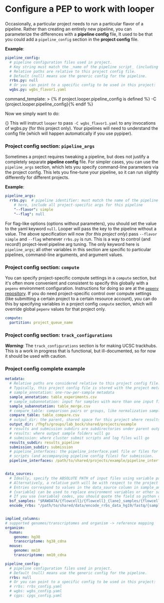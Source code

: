 # Configure a PEP to work with looper


### 

Occasionally, a particular project needs to run a particular flavor of a pipeline. 
Rather than creating an entirely new pipeline, you can parameterize the differences with a **pipeline config** file, 
It used to be that you could add a `pipeline_config` section in the **project config** file.

**Example**:

```yaml
pipeline_config:
  # pipeline configuration files used in project.
  # Key string must match the _name of the pipeline script_ (including extension)
  # Relative paths are relative to this project config file.
  # Default (null) means use the generic config for the pipeline.
  rrbs.py: null
  # Or you can point to a specific config to be used in this project:
  wgbs.py: wgbs_flavor1.yaml
```
  command_template: >
    {% if project.looper.pipeline_config is defined %} -C {project.looper.pipeline_config}{% endif %}



Now we simply want to do:

{}
This will instruct `looper` to pass `-C wgbs_flavor1.yaml` to any invocations of wgbs.py (for this project only). 
Your pipelines will need to understand the config file (which will happen automatically if you use pypiper).


### Project config section: `pipeline_args`
Sometimes a project requires tweaking a pipeline, but does not justify a completely separate **pipeline config** file. 
For simpler cases, you can use the `pipeline_args` section, which lets you specify command-line parameters via the project config. 
This lets you fine-tune your pipeline, so it can run slightly differently for different projects.

**Example**:

```yaml
pipeline_args:
  rrbs.py:  # pipeline identifier: must match the name of the pipeline script
    # here, include all project-specific args for this pipeline
    "--flavor": simple
    "--flag": null
```

For flag-like options (options without parameters), you should set the value to the yaml keyword `null`. 
Looper will pass the key to the pipeline without a value. 
The above specification will now (for *this project only*) pass `--flavor simple` and `--flag` whenever `rrbs.py` is run.
This is a way to control (and record!) project-level pipeline arg tuning. The only keyword here is `pipeline_args`; 
all other variables in this section are specific to particular pipelines, command-line arguments, and argument values.

### Project config section: `compute`
You can specify project-specific compute settings in a `compute` section, 
but it's often more convenient and consistent to specify this globally with a `pepenv` environment configuration. 
Instructions for doing so are at the [`pepenv` repository](https://github.com/pepkit/pepenv). 
If you do need project-specific control over compute settings (like submitting a certain project to a certain resource account), 
you can do this by specifying variables in a project config `compute` section, which will override global `pepenv` values for that project only.

```yaml
compute:
  partition: project_queue_name
```

### Project config section: `track_configurations`
***Warning***: The `track_configurations` section is for making UCSC trackhubs. 
This is a work in progress that is functional, but ill-documented, so for now it should be used with caution.

### Project config complete example
```yaml
metadata:
  # Relative paths are considered relative to this project config file.
  # Typically, this project config file is stored with the project metadata
  # sample_annotation: one-row-per-sample metadata
  sample_annotation: table_experiments.csv
  # sample_subannotation: input for samples with more than one input file
  sample_subannotation: table_merge.csv
  # compare_table: comparison pairs or groups, like normalization samples
  compare_table: table_compare.csv
  # output_dir: the parent, shared space for this project where results go
  output_dir: /fhgfs/groups/lab_bock/shared/projects/example
  # results and submission subdirs are subdirectories under parent output_dir
  # results: where output sample folders will go
  # submission: where cluster submit scripts and log files will go
  results_subdir: results_pipeline
  submission_subdir: submission
  # pipeline_interfaces: the pipeline_interface.yaml file or files for Looper pipelines
  # scripts (and accompanying pipeline config files) for submission.
  pipeline_interfaces: /path/to/shared/projects/example/pipeline_interface.yaml


data_sources:
  # Ideally, specify the ABSOLUTE PATH of input files using variable path expressions.
  # Alternatively, a relative path will be with respect to the project config file's folder.
  # Entries correspond to values in the data_source column in sample_annotation table.
  # {variable} can be used to replace environment variables or other sample_annotation columns.
  # If you use {variable} codes, you should quote the field so python can parse it.
  bsf_samples: "$RAWDATA/{flowcell}/{flowcell}_{lane}_samples/{flowcell}_{lane}#{BSF_name}.bam"
  encode_rrbs: "/path/to/shared/data/encode_rrbs_data_hg19/fastq/{sample_name}.fastq.gz"


implied_columns:
# supported genomes/transcriptomes and organism -> reference mapping
organism:
  human:
    genome: hg38
    transcriptome: hg38_cdna
  mouse:
    genome: mm10
    transcriptome: mm10_cdna

pipeline_config:
  # pipeline configuration files used in project.
  # Default (null) means use the generic config for the pipeline.
  rrbs: null
  # Or you can point to a specific config to be used in this project:
  # rrbs: rrbs_config.yaml
  # wgbs: wgbs_config.yaml
  # cgps: cpgs_config.yaml
```
